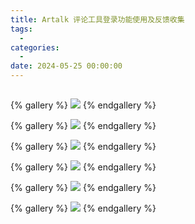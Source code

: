 ```yaml
---
title: Artalk 评论工具登录功能使用及反馈收集
tags:
  - 
categories:
  - 
date: 2024-05-25 00:00:00
---
```


> 

<!-- more -->

## 



{% gallery %}
![](https://cdn.dusays.com/2024/05/707-1.jpg)
{% endgallery %}



{% gallery %}
![](https://cdn.dusays.com/2024/05/707-2.jpg)
{% endgallery %}



{% gallery %}
![](https://cdn.dusays.com/2024/05/707-3.jpg)
{% endgallery %}



{% gallery %}
![](https://cdn.dusays.com/2024/05/707-4.jpg)
{% endgallery %}



{% gallery %}
![](https://cdn.dusays.com/2024/05/707-5.jpg)
{% endgallery %}



{% gallery %}
![](https://cdn.dusays.com/2024/05/707-6.jpg)
{% endgallery %}